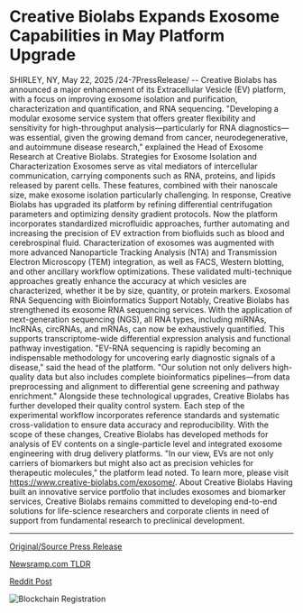 # Creative Biolabs Expands Exosome Capabilities in May Platform Upgrade

SHIRLEY, NY, May 22, 2025 /24-7PressRelease/ -- Creative Biolabs has announced a major enhancement of its Extracellular Vesicle (EV) platform, with a focus on improving exosome isolation and purification, characterization and quantification, and RNA sequencing.  "Developing a modular exosome service system that offers greater flexibility and sensitivity for high-throughput analysis—particularly for RNA diagnostics—was essential, given the growing demand from cancer, neurodegenerative, and autoimmune disease research," explained the Head of Exosome Research at Creative Biolabs.  Strategies for Exosome Isolation and Characterization Exosomes serve as vital mediators of intercellular communication, carrying components such as RNA, proteins, and lipids released by parent cells. These features, combined with their nanoscale size, make exosome isolation particularly challenging. In response, Creative Biolabs has upgraded its platform by refining differential centrifugation parameters and optimizing density gradient protocols. Now the platform incorporates standardized microfluidic approaches, further automating and increasing the precision of EV extraction from biofluids such as blood and cerebrospinal fluid.  Characterization of exosomes was augmented with more advanced Nanoparticle Tracking Analysis (NTA) and Transmission Electron Microscopy (TEM) integration, as well as FACS, Western blotting, and other ancillary workflow optimizations. These validated multi-technique approaches greatly enhance the accuracy at which vesicles are characterized, whether it be by size, quantity, or protein markers.  Exosomal RNA Sequencing with Bioinformatics Support Notably, Creative Biolabs has strengthened its exosome RNA sequencing services. With the application of next-generation sequencing (NGS), all RNA types, including miRNAs, lncRNAs, circRNAs, and mRNAs, can now be exhaustively quantified. This supports transcriptome-wide differential expression analysis and functional pathway investigation.   "EV-RNA sequencing is rapidly becoming an indispensable methodology for uncovering early diagnostic signals of a disease," said the head of the platform. "Our solution not only delivers high-quality data but also includes complete bioinformatics pipelines—from data preprocessing and alignment to differential gene screening and pathway enrichment."  Alongside these technological upgrades, Creative Biolabs has further developed their quality control system. Each step of the experimental workflow incorporates reference standards and systematic cross-validation to ensure data accuracy and reproducibility.  With the scope of these changes, Creative Biolabs has developed methods for analysis of EV contents on a single-particle level and integrated exosome engineering with drug delivery platforms. "In our view, EVs are not only carriers of biomarkers but might also act as precision vehicles for therapeutic molecules," the platform lead noted.  To learn more, please visit https://www.creative-biolabs.com/exosome/.  About Creative Biolabs Having built an innovative service portfolio that includes exosomes and biomarker services, Creative Biolabs remains committed to developing end-to-end solutions for life-science researchers and corporate clients in need of support from fundamental research to preclinical development. 

---

[Original/Source Press Release](https://www.24-7pressrelease.com/press-release/523038/creative-biolabs-expands-exosome-capabilities-in-may-platform-upgrade)
                    

[Newsramp.com TLDR](https://newsramp.com/curated-news/creative-biolabs-enhances-exosome-platform-for-rna-diagnostics/87c17e7c83551f08f6d0465bf23deb2d) 

 



[Reddit Post](https://www.reddit.com/r/newsramp/comments/1kt2296/creative_biolabs_enhances_exosome_platform_for/) 



![Blockchain Registration](https://cdn.newsramp.app/24-7PressRelease/qrcode/255/22/yarnCHfW.webp)